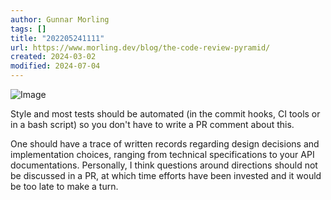 ```yaml
---
author: Gunnar Morling
tags: []
title: "202205241111"
url: https://www.morling.dev/blog/the-code-review-pyramid/
created: 2024-03-02
modified: 2024-07-04
---
```


![Image](https://www.morling.dev/images/code_review_pyramid.png)

Style and most tests should be automated (in the commit hooks, CI tools or in a bash script) so you don't have to write a PR comment about this.

One should have a trace of written records regarding design decisions and implementation choices, ranging from technical specifications to your API documentations. Personally, I think questions around directions should not be discussed in a PR, at which time efforts have been invested and it would be too late to make a turn.